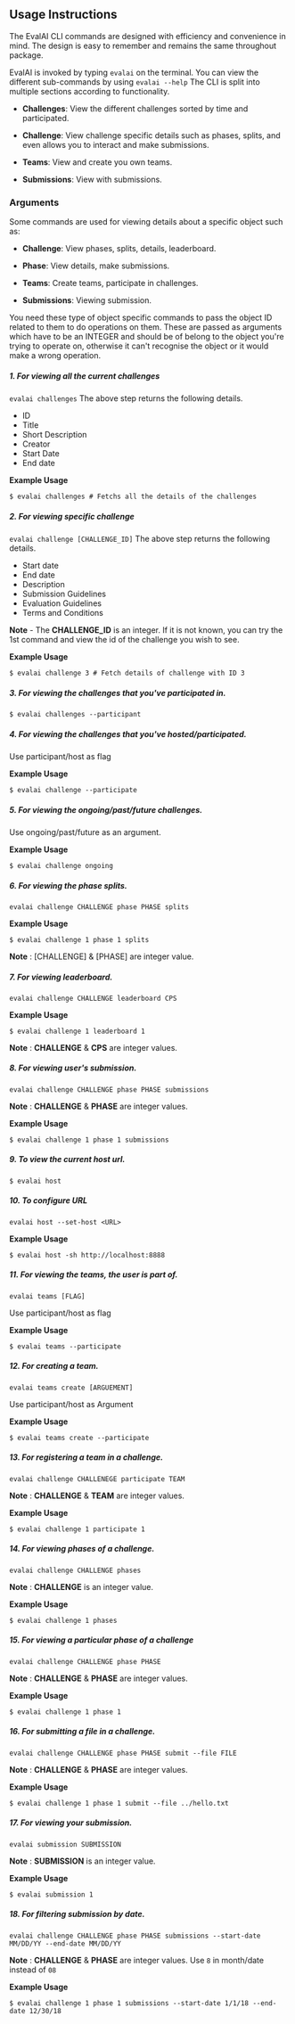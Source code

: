 ## Usage Instructions

The EvalAI CLI commands are designed with efficiency and convenience in mind. The design is easy to remember and remains the same throughout package.

EvalAI is invoked by typing `evalai` on the terminal. You can view the different sub-commands by using `evalai --help` 
The CLI is split into multiple sections according to functionality.
 
- **Challenges**: View the different challenges sorted by time and participated.
 
- **Challenge**: View challenge specific details such as phases, splits, and even allows you to interact and make submissions.
 
 - **Teams**: View and create you own teams.
 
 - **Submissions**: View with submissions.

### Arguments
 Some commands are used for viewing details about a specific object such as:

 - **Challenge**: View phases, splits, details, leaderboard.
 
 - **Phase**: View details, make submissions.
 
 - **Teams**: Create teams, participate in challenges.
 
 - **Submissions**: Viewing submission.
 
You need these type of object specific commands to pass the object ID related to them to do operations on them. These are passed as arguments which have to be an INTEGER and should be of belong to the object you're trying to operate on, otherwise it can't recognise the object or it would make a wrong operation.

##### 1. For viewing all the current challenges

``evalai challenges``
The above step returns the following details.
- ID
- Title
- Short Description
- Creator
- Start Date
- End date  

**Example Usage**

``$ evalai challenges # Fetchs all the details of the challenges``
  
##### 2. For viewing specific challenge

``evalai challenge [CHALLENGE_ID]``
 The above step returns the following details.
- Start date
- End date
- Description
- Submission Guidelines
- Evaluation Guidelines
- Terms and Conditions

**Note** - The **CHALLENGE_ID** is an integer. If it is not known, you can try the 1st command and view the id of the challenge you wish to see.

**Example Usage**

``$ evalai challenge 3 # Fetch details of challenge with ID 3``

##### 3. For viewing the challenges that you've participated in.

``$ evalai challenges --participant``

##### 4. For viewing the challenges that you've hosted/participated.

Use participant/host as flag

**Example Usage**

``$ evalai challenge --participate``

##### 5. For viewing the ongoing/past/future challenges.

Use ongoing/past/future as an argument.

**Example Usage**

``$ evalai challenge ongoing``

##### 6. For viewing the phase splits.

``evalai challenge CHALLENGE phase PHASE splits``

**Example Usage**

``$ evalai challenge 1 phase 1 splits``

**Note** : [CHALLENGE] & [PHASE] are integer value. 

##### 7. For viewing leaderboard.

``evalai challenge CHALLENGE leaderboard CPS``

**Example Usage**

``$ evalai challenge 1 leaderboard 1``

**Note** : **CHALLENGE** & **CPS** are integer values.

##### 8. For viewing user's submission.

``evalai challenge CHALLENGE phase PHASE submissions``

**Note** : **CHALLENGE** & **PHASE** are integer values.

**Example Usage**

``$ evalai challenge 1 phase 1 submissions``

##### 9. To view the current host url.

``$ evalai host ``

##### 10. To configure URL

``evalai host --set-host <URL>``

**Example Usage**

``$ evalai host -sh http://localhost:8888``

##### 11. For viewing the teams, the user is part of.

``evalai teams [FLAG]``

Use participant/host as flag

**Example Usage**

``$ evalai teams --participate``

##### 12. For creating a team.

``evalai teams create [ARGUEMENT]``

Use participant/host as Argument

**Example Usage**

``$ evalai teams create --participate``

##### 13. For registering a team in a challenge.

``evalai challenge CHALLENEGE participate TEAM``

**Note** : **CHALLENGE** & **TEAM** are integer values.

**Example Usage**

``$ evalai challenge 1 participate 1``

##### 14. For viewing phases of a challenge.

``evalai challenge CHALLENGE phases``

**Note** : **CHALLENGE** is an integer value.

**Example Usage**

``$ evalai challenge 1 phases``

##### 15. For viewing a particular phase of a challenge

``evalai challenge CHALLENGE phase PHASE``

**Note** : **CHALLENGE** & **PHASE** are integer values.

**Example Usage**

``$ evalai challenge 1 phase 1``

##### 16. For submitting a file in a challenge.

``evalai challenge CHALLENGE phase PHASE submit --file FILE``

**Note** : **CHALLENGE** & **PHASE** are integer values.

**Example Usage**

``$ evalai challenge 1 phase 1 submit --file ../hello.txt``

##### 17. For viewing your submission.

``evalai submission SUBMISSION``

**Note** : **SUBMISSION** is an integer value.

**Example Usage**

``$ evalai submission 1``

##### 18. For filtering submission by date.

``evalai challenge CHALLENGE phase PHASE submissions --start-date MM/DD/YY --end-date MM/DD/YY``

**Note** : **CHALLENGE** & **PHASE** are integer values. Use `8` in month/date instead of `08`

**Example Usage**

``$ evalai challenge 1 phase 1 submissions --start-date 1/1/18 --end-date 12/30/18``
